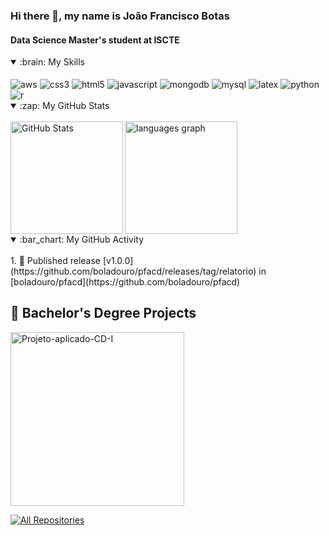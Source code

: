 ### Hi there 👋, my name is João Francisco Botas
#### Data Science Master's student at ISCTE
<!--![Data Science Master's student at ISCTE]()-->


<!--[<img src='https://cdn.jsdelivr.net/npm/simple-icons@3.0.1/icons/github.svg' alt='github' height='60'>](https://github.com/JoniFB03)  [<img src='https://cdn.jsdelivr.net/npm/simple-icons@3.0.1/icons/linkedin.svg' alt='linkedin' height='60'>](https://www.linkedin.com/in/joaof-botas/) -->

<!--
**JoniFB03/JoniFB03** is a ✨ _special_ ✨ repository because its `README.md` (this file) appears on your GitHub profile.

Here are some ideas to get you started:

- 🔭 I’m currently working on ...
- 🌱 I’m currently learning ...
- 👯 I’m looking to collaborate on ...
- 🤔 I’m looking for help with ...
- 💬 Ask me about ...
- 📫 How to reach me: ...
- 😄 Pronouns: ...
- ⚡ Fun fact: ...
-->

<details open>
  <summary>:brain: My Skills</summary>
  <br/>
  <div style="display: inline_block">
    <img align="center" alt="aws" src="https://img.shields.io/badge/Amazon_AWS-FF9900?style=for-the-badge&logo=amazonaws&logoColor=white" />  
    <img align="center" alt="css3" src="https://img.shields.io/badge/CSS3-1572B6?style=for-the-badge&logo=css3&logoColor=white" />
    <img align="center" alt="html5" src="https://img.shields.io/badge/HTML5-E34F26?style=for-the-badge&logo=html5&logoColor=white" />
    <img align="center" alt="javascript" src="https://img.shields.io/badge/JavaScript-F7DF1E?style=for-the-badge&logo=javascript&logoColor=black" />  
    <img align="center" alt="mongodb" src="https://img.shields.io/badge/MongoDB-4EA94B?style=for-the-badge&logo=mongodb&logoColor=white" />
    <img align="center" alt="mysql" src="https://img.shields.io/badge/MySQL-00000F?style=for-the-badge&logo=mysql&logoColor=white" />
    <img align="center" alt="latex" src="https://img.shields.io/badge/Overleaf-47A141?style=for-the-badge&logo=Overleaf&logoColor=white" />
    <img align="center" alt="python" src="https://img.shields.io/badge/Python-3776AB?style=for-the-badge&logo=python&logoColor=white" />
    <img align="center" alt="r" src="https://img.shields.io/badge/R-276DC3?style=for-the-badge&logo=r&logoColor=white" />
  </div>
</details>

<details open>
  <summary>:zap: My GitHub Stats</summary>
  <br/>
  <img align="left" height="180" alt="GitHub Stats" src="https://github-readme-stats-joao-botas-projects.vercel.app/api?username=JoniFB03&show_icons=true&hide_border=false&title_color=ff652f&icon_color=FFE600&bg_color=09131B&text_color=ffffff&border_color=0c1a25" />
  <img src="https://github-readme-stats.vercel.app/api/top-langs?username=JoniFB03&locale=en&hide_title=false&layout=compact&card_width=320&langs_count=5&theme=gotham&hide_border=false" height="180" alt="languages graph"  />

</details open>

<details open>
  <summary>:bar_chart: My GitHub Activity</summary>
  <br/>
<!--START_SECTION:activity-->
1. 🚀 Published release [v1.0.0](https://github.com/boladouro/pfacd/releases/tag/relatorio) in [boladouro/pfacd](https://github.com/boladouro/pfacd)
<!--END_SECTION:activity-->
</details>

 <summary><h2>📂 Bachelor's Degree Projects</h2></summary>
 <p align="left">
    <a href="https://github.com/JoniFB03/Projeto-aplicado-CD-I"><img width="278" src="https://github-readme-stats-joao-botas-projects.vercel.app/api/pin/?username=JoniFB03&repo=Projeto-aplicado-CD-I&theme=react&bg_color=1F222E&title_color=F85D7F&hide_border=true&icon_color=F8D866&show_icons=false" alt="Projeto-aplicado-CD-I"></a>


<a href="https://github.com/JoniFB03?tab=repositories&sort=stargazers"><img alt="All Repositories" title="All Repositories" src="https://custom-icon-badges.demolab.com/badge/-Click%20Here%20For%20All%20My%20Repos-1F222E?style=for-the-badge&logoColor=white&logo=repo"/></a>

